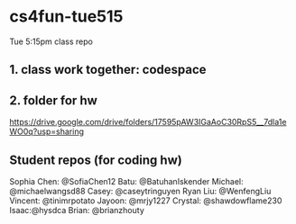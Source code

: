 # cs4fun-tue515
Tue 5:15pm class repo

## 1. class work together: codespace

## 2. folder for hw
https://drive.google.com/drive/folders/17595pAW3IGaAoC30RpS5__7dla1eWO0q?usp=sharing

## Student repos (for coding hw)

Sophia Chen: @SofiaChen12
Batu: @BatuhanIskender
Michael: @michaelwangsd88
Casey: @caseytringuyen
Ryan Liu: @WenfengLiu
Vincent: @tinimrpotato
Jayoon: @mrjy1227
Crystal: @shawdowflame230
Isaac:@hysdca
Brian: @brianzhouty
```